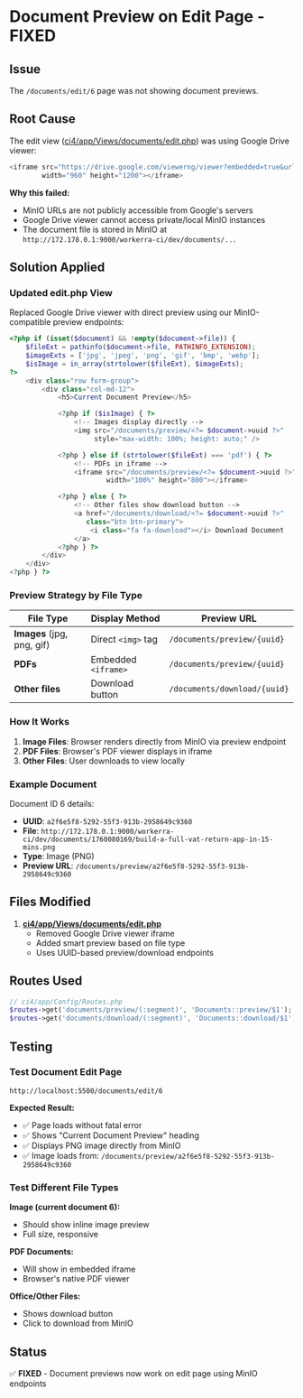 # Document Preview on Edit Page - FIXED

## Issue
The `/documents/edit/6` page was not showing document previews.

## Root Cause
The edit view ([ci4/app/Views/documents/edit.php](ci4/app/Views/documents/edit.php#L29)) was using Google Drive viewer:

```php
<iframe src="https://drive.google.com/viewerng/viewer?embedded=true&url=<?= @$document->file ?>"
        width="960" height="1200"></iframe>
```

**Why this failed:**
- MinIO URLs are not publicly accessible from Google's servers
- Google Drive viewer cannot access private/local MinIO instances
- The document file is stored in MinIO at `http://172.178.0.1:9000/workerra-ci/dev/documents/...`

## Solution Applied

### Updated edit.php View
Replaced Google Drive viewer with direct preview using our MinIO-compatible preview endpoints:

```php
<?php if (isset($document) && !empty($document->file)) {
    $fileExt = pathinfo($document->file, PATHINFO_EXTENSION);
    $imageExts = ['jpg', 'jpeg', 'png', 'gif', 'bmp', 'webp'];
    $isImage = in_array(strtolower($fileExt), $imageExts);
?>
    <div class="row form-group">
        <div class="col-md-12">
            <h5>Current Document Preview</h5>

            <?php if ($isImage) { ?>
                <!-- Images display directly -->
                <img src="/documents/preview/<?= $document->uuid ?>"
                     style="max-width: 100%; height: auto;" />

            <?php } else if (strtolower($fileExt) === 'pdf') { ?>
                <!-- PDFs in iframe -->
                <iframe src="/documents/preview/<?= $document->uuid ?>"
                        width="100%" height="800"></iframe>

            <?php } else { ?>
                <!-- Other files show download button -->
                <a href="/documents/download/<?= $document->uuid ?>"
                   class="btn btn-primary">
                    <i class="fa fa-download"></i> Download Document
                </a>
            <?php } ?>
        </div>
    </div>
<?php } ?>
```

### Preview Strategy by File Type

| File Type | Display Method | Preview URL |
|-----------|----------------|-------------|
| **Images** (jpg, png, gif) | Direct `<img>` tag | `/documents/preview/{uuid}` |
| **PDFs** | Embedded `<iframe>` | `/documents/preview/{uuid}` |
| **Other files** | Download button | `/documents/download/{uuid}` |

### How It Works

1. **Image Files**: Browser renders directly from MinIO via preview endpoint
2. **PDF Files**: Browser's PDF viewer displays in iframe
3. **Other Files**: User downloads to view locally

### Example Document
Document ID 6 details:
- **UUID**: `a2f6e5f8-5292-55f3-913b-2958649c9360`
- **File**: `http://172.178.0.1:9000/workerra-ci/dev/documents/1760080169/build-a-full-vat-return-app-in-15-mins.png`
- **Type**: Image (PNG)
- **Preview URL**: `/documents/preview/a2f6e5f8-5292-55f3-913b-2958649c9360`

## Files Modified

1. **[ci4/app/Views/documents/edit.php](ci4/app/Views/documents/edit.php#L26-L64)**
   - Removed Google Drive viewer iframe
   - Added smart preview based on file type
   - Uses UUID-based preview/download endpoints

## Routes Used

```php
// ci4/app/Config/Routes.php
$routes->get('documents/preview/(:segment)', 'Documents::preview/$1');  // Line 117
$routes->get('documents/download/(:segment)', 'Documents::download/$1'); // Line 118
```

## Testing

### Test Document Edit Page
```
http://localhost:5500/documents/edit/6
```

**Expected Result:**
- ✅ Page loads without fatal error
- ✅ Shows "Current Document Preview" heading
- ✅ Displays PNG image directly from MinIO
- ✅ Image loads from: `/documents/preview/a2f6e5f8-5292-55f3-913b-2958649c9360`

### Test Different File Types

**Image (current document 6):**
- Should show inline image preview
- Full size, responsive

**PDF Documents:**
- Will show in embedded iframe
- Browser's native PDF viewer

**Office/Other Files:**
- Shows download button
- Click to download from MinIO

## Status
✅ **FIXED** - Document previews now work on edit page using MinIO endpoints
